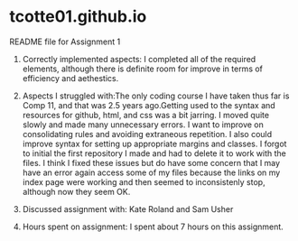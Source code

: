 # tcotte01.github.io
README file for Assignment 1

1. Correctly implemented aspects: I completed all of the required elements, although there is definite room for improve in terms of efficiency and aethestics. 

2. Aspects I struggled with:The only coding course I have taken thus far is Comp 11, and that was 2.5 years ago.Getting used to the syntax and resources for github, html, and css was a bit jarring. I moved quite slowly and made many unnecessary errors. I want to improve on consolidating rules and avoiding extraneous repetition. I also could improve syntax for setting up appropriate margins and classes. I forgot to initial the first repository I made and had to delete it to work with the files. I think I fixed these issues but do have some concern that I may have an error again access some of my files because the links on my index page were working and then seemed to inconsistenly stop, although now they seem OK.

3. Discussed assignment with: Kate Roland and Sam Usher

4. Hours spent on assignment: I spent about 7 hours on this assignment.
